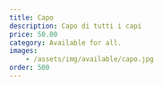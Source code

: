 ```yaml
---
title: Capo
description: Capo di tutti i capi
price: 50.00
category: Available for all.
images: 
    - /assets/img/available/capo.jpg
order: 500
---
```

